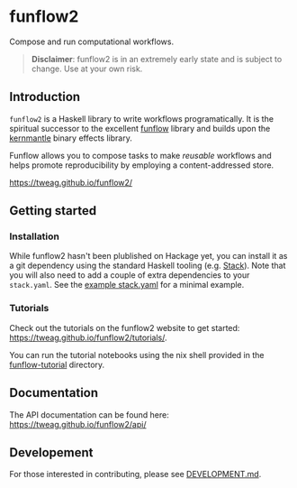 # funflow2

Compose and run computational workflows.

> **Disclaimer**: funflow2 is in an extremely early state and is subject to change. Use at your own risk.

## Introduction

`funflow2` is a Haskell library to write workflows programatically. It is the spiritual
successor to the excellent [funflow](https://github.com/tweag/funflow) library and builds upon
the [kernmantle](https://github.com/tweag/kernmantle/) binary effects library.

Funflow allows you to compose tasks to make *reusable* workflows and helps promote reproducibility
by employing a content-addressed store.

https://tweag.github.io/funflow2/

## Getting started

### Installation

While funflow2 hasn't been plublished on Hackage yet, you can install it as a git dependency using the standard Haskell tooling (e.g. [Stack](https://docs.haskellstack.org/en/stable/yaml_configuration/#packages)). Note that you will
also need to add a couple of extra dependencies to your `stack.yaml`. See the [example stack.yaml](./docs/example-user-stack.yaml) for a minimal example.

### Tutorials

Check out the tutorials on the funflow2 website to get started: https://tweag.github.io/funflow2/tutorials/.

You can run the tutorial notebooks using the nix shell provided in the [funflow-tutorial](./funflow-tutorial) directory.

## Documentation

The API documentation can be found here: https://tweag.github.io/funflow2/api/

## Developement

For those interested in contributing, please see [DEVELOPMENT.md](./docs/DEVELOPMENT.md).

